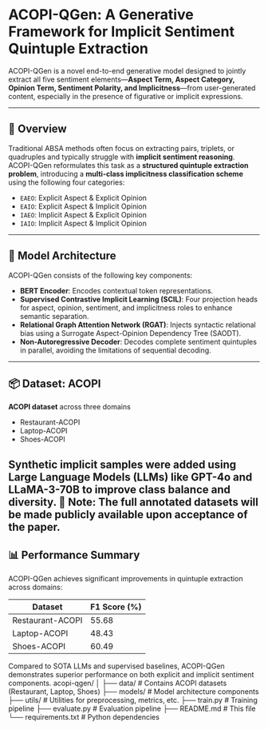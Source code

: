 # ACOPI-QGen: A Generative Framework for Implicit Sentiment Quintuple Extraction

ACOPI-QGen is a novel end-to-end generative model designed to jointly extract all five sentiment elements—**Aspect Term, Aspect Category, Opinion Term, Sentiment Polarity, and Implicitness**—from user-generated content, especially in the presence of figurative or implicit expressions.

---

## 🚀 Overview

Traditional ABSA methods often focus on extracting pairs, triplets, or quadruples and typically struggle with **implicit sentiment reasoning**. ACOPI-QGen reformulates this task as a **structured quintuple extraction problem**, introducing a **multi-class implicitness classification scheme** using the following four categories:

- `EAEO`: Explicit Aspect & Explicit Opinion  
- `EAIO`: Explicit Aspect & Implicit Opinion  
- `IAEO`: Implicit Aspect & Explicit Opinion  
- `IAIO`: Implicit Aspect & Implicit Opinion

---

## 🧠 Model Architecture

ACOPI-QGen consists of the following key components:

- **BERT Encoder**: Encodes contextual token representations.
- **Supervised Contrastive Implicit Learning (SCIL)**: Four projection heads for aspect, opinion, sentiment, and implicitness roles to enhance semantic separation.
- **Relational Graph Attention Network (RGAT)**: Injects syntactic relational bias using a Surrogate Aspect-Opinion Dependency Tree (SAODT).
- **Non-Autoregressive Decoder**: Decodes complete sentiment quintuples in parallel, avoiding the limitations of sequential decoding.

---

## 📦 Dataset: ACOPI

**ACOPI dataset** across three domains
- Restaurant-ACOPI  
- Laptop-ACOPI 
- Shoes-ACOPI 

Synthetic implicit samples were added using Large Language Models (LLMs) like **GPT-4o** and **LLaMA-3-70B** to improve class balance and diversity.
 📌 Note: The full annotated datasets will be made publicly available upon acceptance of the paper.
---

## 📊 Performance Summary

ACOPI-QGen achieves significant improvements in quintuple extraction across domains:

| Dataset         | F1 Score (%) |
|------------------|--------------|
| Restaurant-ACOPI | 55.68        |
| Laptop-ACOPI     | 48.43        |
| Shoes-ACOPI      | 60.49        |

Compared to SOTA LLMs and supervised baselines, ACOPI-QGen demonstrates superior performance on both explicit and implicit sentiment components.
acopi-qgen/
│
├── data/               # Contains ACOPI datasets (Restaurant, Laptop, Shoes)
├── models/             # Model architecture components
├── utils/              # Utilities for preprocessing, metrics, etc.
├── train.py            # Training pipeline
├── evaluate.py         # Evaluation pipeline
├── README.md           # This file
└── requirements.txt    # Python dependencies


